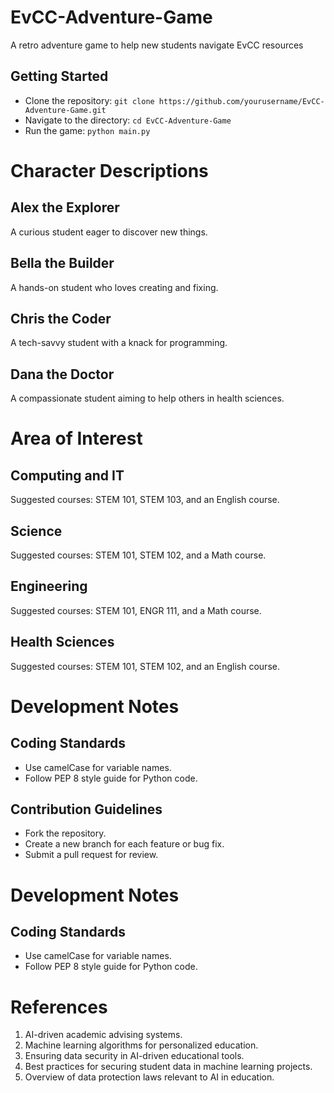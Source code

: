 # EvCC-Adventure-Game
A retro adventure game to help new students navigate EvCC resources
## Getting Started
- Clone the repository: `git clone https://github.com/yourusername/EvCC-Adventure-Game.git`
- Navigate to the directory: `cd EvCC-Adventure-Game`
- Run the game: `python main.py`
# Character Descriptions
## Alex the Explorer
A curious student eager to discover new things.

## Bella the Builder
A hands-on student who loves creating and fixing.

## Chris the Coder
A tech-savvy student with a knack for programming.

## Dana the Doctor
A compassionate student aiming to help others in health sciences.
# Area of Interest
## Computing and IT
Suggested courses: STEM 101, STEM 103, and an English course.

## Science
Suggested courses: STEM 101, STEM 102, and a Math course.

## Engineering
Suggested courses: STEM 101, ENGR 111, and a Math course.

## Health Sciences
Suggested courses: STEM 101, STEM 102, and an English course.
# Development Notes
## Coding Standards
- Use camelCase for variable names.
- Follow PEP 8 style guide for Python code.

## Contribution Guidelines
- Fork the repository.
- Create a new branch for each feature or bug fix.
- Submit a pull request for review.

# Development Notes
## Coding Standards
- Use camelCase for variable names.
- Follow PEP 8 style guide for Python code.

# References
1. AI-driven academic advising systems.
2. Machine learning algorithms for personalized education.
3. Ensuring data security in AI-driven educational tools.
4. Best practices for securing student data in machine learning projects.
5. Overview of data protection laws relevant to AI in education.

